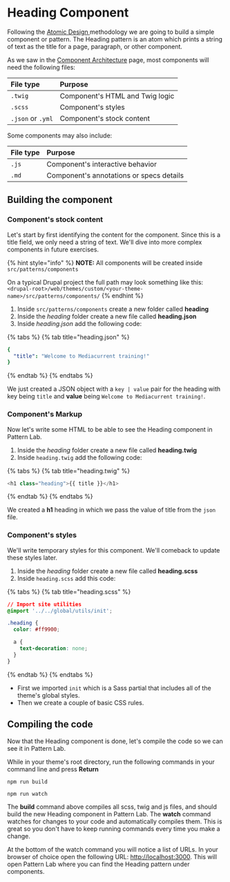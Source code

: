 # Heading Component

Following the [Atomic Design ](https://atomicdesign.bradfrost.com/table-of-contents/)methodology we are going to build a simple component or pattern. The Heading pattern is an atom which prints a string of text as the title for a page, paragraph, or other component.

As we saw in the [Component Architecture](https://github.com/mariohernandez/training/tree/fca41f8d153f177c347617210b4e3e2fbc4bcc0b/components/essentials/untitled-3.md) page, most components will need the following files:

| File type | Purpose |
| :--- | :--- |
| `.twig` | Component's HTML and Twig logic |
| `.scss` | Component's styles |
| `.json` or `.yml` | Component's stock content |

Some components may also include:

| File type | Purpose |
| :--- | :--- |
| `.js` | Component's interactive behavior |
| `.md` | Component's annotations or specs details |

## Building the component

### Component's stock content

Let's start by first identifying the content for the component. Since this is a title field, we only need a string of text. We'll dive into more complex components in future exercises.

{% hint style="info" %}
**NOTE:** All components will be created inside `src/patterns/components`

On a typical Drupal project the full path may look something like this: `<drupal-root>/web/themes/custom/<your-theme-name>/src/patterns/components/`
{% endhint %}

1. Inside `src/patterns/components` create a new folder called **heading**
2. Inside the _heading_ folder create a new file called **heading.json**
3. Inside _heading.json_ add the following code:

{% tabs %}
{% tab title="heading.json" %}
```yaml
{
  "title": "Welcome to Mediacurrent training!"
}
```
{% endtab %}
{% endtabs %}

We just created a JSON object with a `key | value` pair for the heading with key being `title` and **value** being `Welcome to Mediacurrent training!`.

### Component's Markup

Now let's write some HTML to be able to see the Heading component in Pattern Lab.

1. Inside the _heading_ folder create a new file called **heading.twig**
2. Inside `heading.twig` add the following code:

{% tabs %}
{% tab title="heading.twig" %}
```php
<h1 class="heading">{{ title }}</h1>
```
{% endtab %}
{% endtabs %}

We created a **h1** heading in which we pass the value of title from the `json` file.

### Component's styles

We'll write temporary styles for this component. We'll comeback to update these styles later.

1. Inside the _heading_ folder create a new file called **heading.scss**
2. Inside `heading.scss` add this code:

{% tabs %}
{% tab title="heading.scss" %}
```css
// Import site utilities
@import '../../global/utils/init';

.heading {
  color: #ff9900;

  a {
    text-decoration: none;
  }
}
```
{% endtab %}
{% endtabs %}

* First we imported `init` which is a Sass partial that includes all of the theme's global styles.
* Then we create a couple of basic CSS rules.

## Compiling the code

Now that the Heading component is done, let's compile the code so we can see it in Pattern Lab.

While in your theme's root directory, run the following commands in your command line and press **Return**

```text
npm run build
```

```text
npm run watch
```

The **build** command above compiles all scss, twig and js files, and should build the new Heading component in Pattern Lab. The **watch** command watches for changes to your code and automatically compiles them. This is great so you don't have to keep running commands every time you make a change.

At the bottom of the watch command you will notice a list of URLs. In your browser of choice open the following URL: [http://localhost:3000](http://localhost:3000). This will open Pattern Lab where you can find the Heading pattern under components.

